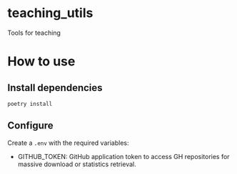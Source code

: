 # teaching_utils
Tools for teaching

# How to use

## Install dependencies
```poetry install```

## Configure
Create a ```.env``` with the required variables:

- GITHUB_TOKEN: GitHub application token to access GH repositories for massive download or statistics retrieval.


